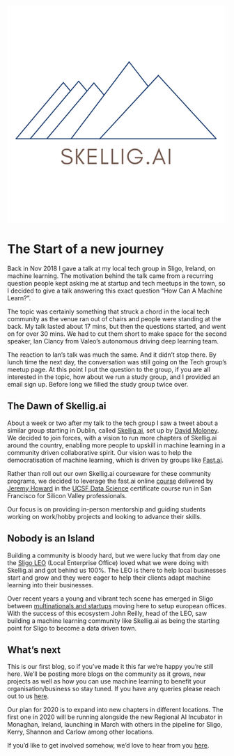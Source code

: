 ![Image of Skellig.ai logo](images/Skellig_AI_Logo.png)

# The Start of a new journey
Back in Nov 2018 I gave a talk at my local tech group in Sligo, Ireland, on machine learning. The motivation behind the talk came from a recurring question people kept asking me at startup and tech meetups in the town, so I decided to give a talk answering this exact question “How Can A Machine Learn?”.

The topic was certainly something that struck a chord in the local tech community as the venue ran out of chairs and people were standing at the back. My talk lasted about 17 mins, but then the questions started, and went on for over 30 mins. We had to cut them short to make space for the second speaker, Ian Clancy from Valeo’s autonomous driving deep learning team. 

The reaction to Ian’s talk was much the same. And it didn’t stop there. By lunch time the next day, the conversation was still going on the Tech group’s meetup page. At this point I put the question to the group, if you are all interested in the topic, how about we run a study group, and I provided an email sign up. Before long we filled the study group twice over. 

## The Dawn of Skellig.ai
About a week or two after my talk to the tech group I saw a tweet about a similar group starting in Dublin, called [Skellig.ai](https://www.skellig.ai/), set up by [David Moloney](https://twitter.com/cto_maverick). We decided to join forces, with a vision to run more chapters of Skellig.ai around the country, enabling more people to upskill in machine learning in a community driven collaborative spirit. Our vision was to help the democratisation of machine learning, which is driven by groups like [Fast.ai](https://www.fast.ai/). 

Rather than roll out our own Skellig.ai courseware for these community programs, we decided to leverage the fast.ai online [course](https://course.fast.ai/) delivered by [Jeremy Howard](https://twitter.com/jeremyphoward) in the [UCSF Data Science](https://www.usfca.edu/data-institute/certificates/deep-learning-part-one) certificate course run in San Francisco for Silicon Valley professionals.

Our focus is on providing in-person mentorship and guiding students working on work/hobby projects and looking to advance their skills. 

## Nobody is an Island
Building a community is bloody hard, but we were lucky that from day one the [Sligo LEO](https://twitter.com/LEOSligo) (Local Enterprise Office) loved what we were doing with Skellig.ai and got behind us 100%. The LEO is there to help local businesses start and grow and they were eager to help their clients adapt machine learning into their businesses. 

Over recent years a young and vibrant tech scene has emerged in Sligo between [multinationals and startups](https://technorthwest.ie/) moving here to setup european offices. With the success of this ecosystem John Reilly, head of the LEO, saw building a machine learning community like Skellig.ai as being the starting point for Sligo to become a data driven town. 

## What’s next
This is our first blog, so if you’ve made it this far we’re happy you’re still here. We’ll be posting more blogs on the community as it grows, new projects as well as how you can use machine learning to benefit your organisation/business so stay tuned. If you have any queries please reach out to us [here](https://www.skellig.ai/contact).

Our plan for 2020 is to expand into new chapters in different locations. The first one in 2020 will be running alongside the new Regional AI Incubator in Monaghan, Ireland, launching in March with others in the pipeline for Sligo, Kerry, Shannon and Carlow among other locations. 

If you’d like to get involved somehow, we’d love to hear from you [here](https://www.skellig.ai/contact).
